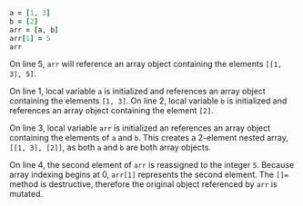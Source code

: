 ```Ruby
a = [1, 3]
b = [2]
arr = [a, b]
arr[1] = 5
arr
```
On line 5, `arr` will reference an array object containing the elements `[[1, 3], 5]`.

On line 1, local variable `a` is initialized and references an array object containing the elements `[1, 3]`. On line 2, local variable `b` is initialized and references an array object containing the element `[2]`.

On line 3, local variable `arr` is initialized an references an array object containing the elements of `a` and `b`. This creates a 2-element nested array, `[[1, 3], [2]]`, as both `a` and `b` are both array objects.

On line 4, the second element of `arr` is reassigned to the integer `5`. Because array indexing begins at 0, `arr[1]` represents the second element. The `[]=` method is destructive, therefore the original object referenced by `arr` is mutated.
